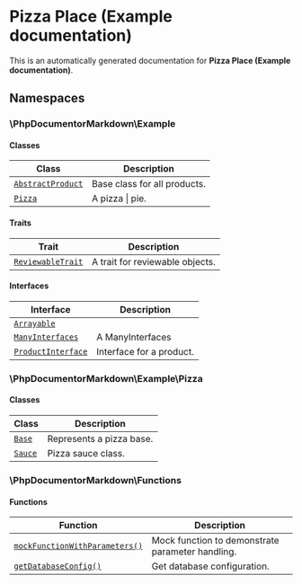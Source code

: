 # Pizza Place (Example documentation)

This is an automatically generated documentation for **Pizza Place (Example documentation)**.

## Namespaces

### \PhpDocumentorMarkdown\Example

#### Classes

| Class                                                                        | Description                  |
|------------------------------------------------------------------------------|------------------------------|
| [`AbstractProduct`](./classes/PhpDocumentorMarkdown/Example/AbstractProduct) | Base class for all products. |
| [`Pizza`](./classes/PhpDocumentorMarkdown/Example/Pizza)                     | A pizza \| pie.              |

#### Traits

| Trait                                                                        | Description                     |
|------------------------------------------------------------------------------|---------------------------------|
| [`ReviewableTrait`](./classes/PhpDocumentorMarkdown/Example/ReviewableTrait) | A trait for reviewable objects. |

#### Interfaces

| Interface                                                                      | Description              |
|--------------------------------------------------------------------------------|--------------------------|
| [`Arrayable`](./classes/PhpDocumentorMarkdown/Example/Arrayable)               |                          |
| [`ManyInterfaces`](./classes/PhpDocumentorMarkdown/Example/ManyInterfaces)     | A ManyInterfaces         |
| [`ProductInterface`](./classes/PhpDocumentorMarkdown/Example/ProductInterface) | Interface for a product. |

### \PhpDocumentorMarkdown\Example\Pizza

#### Classes

| Class                                                          | Description              |
|----------------------------------------------------------------|--------------------------|
| [`Base`](./classes/PhpDocumentorMarkdown/Example/Pizza/Base)   | Represents a pizza base. |
| [`Sauce`](./classes/PhpDocumentorMarkdown/Example/Pizza/Sauce) | Pizza sauce class.       |

### \PhpDocumentorMarkdown\Functions

#### Functions

| Function                                                                 | Description                                      |
|--------------------------------------------------------------------------|--------------------------------------------------|
| [`mockFunctionWithParameters()`](./functions/mockFunctionWithParameters) | Mock function to demonstrate parameter handling. |
| [`getDatabaseConfig()`](./functions/getDatabaseConfig)                   | Get database configuration.                      |
